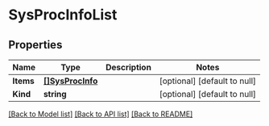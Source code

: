 # SysProcInfoList

## Properties
Name | Type | Description | Notes
------------ | ------------- | ------------- | -------------
**Items** | [**[]SysProcInfo**](sys_procInfo.md) |  | [optional] [default to null]
**Kind** | **string** |  | [optional] [default to null]

[[Back to Model list]](../README.md#documentation-for-models) [[Back to API list]](../README.md#documentation-for-api-endpoints) [[Back to README]](../README.md)


